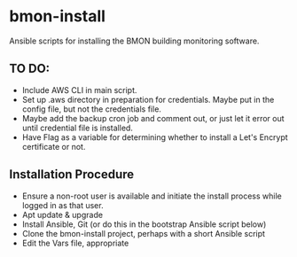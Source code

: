# bmon-install
Ansible scripts for installing the BMON building monitoring software.

## TO DO:

* Include AWS CLI in main script.
* Set up .aws directory in preparation for credentials.  Maybe put in the 
  config file, but not the credentials file.
* Maybe add the backup cron job and comment out, or just let it error out until
  credential file is installed.
* Have Flag as a variable for determining whether to install a Let's Encrypt
  certificate or not.

## Installation Procedure

* Ensure a non-root user is available and initiate the install process while logged in
  as that user.
* Apt update & upgrade
* Install Ansible, Git (or do this in the bootstrap Ansible script below)
* Clone the bmon-install project, perhaps with a short Ansible script
* Edit the Vars file, appropriate 
